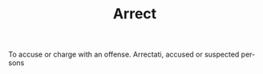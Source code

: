 ---
title: Arrect
letter: A
permalink: "/definitions/arrect.html"
body: To accuse or charge with an offense. Arrectati, accused or suspected per-sons
published_at: '2018-07-07'
layout: post
---